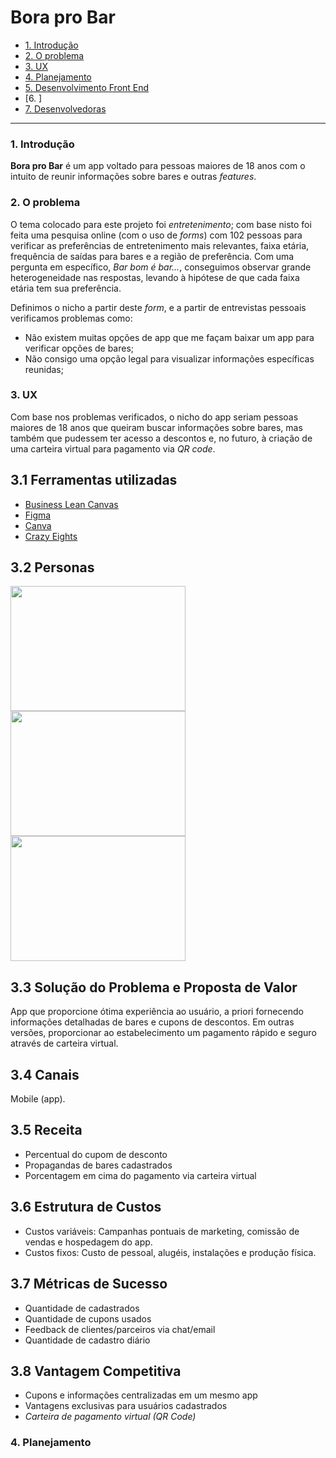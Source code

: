 # Bora pro Bar

* [1. Introdução](#1-introdução)
* [2. O problema](#2-o-problema)
* [3. UX](#3-ux)
* [4. Planejamento](#4-planejamento)
* [5. Desenvolvimento Front End](#5-desenvolvimento-front-end)
* [6. ]
* [7. Desenvolvedoras](#7-desenvolvedoras)

***

### 1. Introdução

**Bora pro Bar** é um app voltado para pessoas maiores de 18 anos com o intuito de reunir informações sobre bares e outras *features*.

### 2. O problema

O tema colocado para este projeto foi *entretenimento*; com base nisto foi feita uma pesquisa online (com o uso de *forms*) com 102 pessoas para verificar as preferências de entretenimento mais relevantes, faixa etária, frequência de saídas para bares e a região de preferência. Com uma pergunta em específico, *Bar bom é bar...*, conseguimos observar grande heterogeneidade nas respostas, levando à hipótese de que cada faixa etária tem sua preferência.

Definimos o nicho a partir deste *form*, e a partir de entrevistas pessoais verificamos problemas como:

* Não existem muitas opções de app que me façam baixar um app para verificar opções de bares;
* Não consigo uma opção legal para visualizar informações específicas reunidas;

### 3. UX

Com base nos problemas verificados, o nicho do app seriam pessoas maiores de 18 anos que queiram buscar informações sobre bares, mas também que pudessem ter acesso a descontos e, no futuro, à criação de uma carteira virtual para pagamento via *QR code*.

## 3.1 Ferramentas utilizadas

* [Business Lean Canvas](https://canvanizer.com/canvas/wcG4QKMxaC2Nr)
* [Figma](https://www.figma.com/)
* [Canva](https://www.canva.com/)
* [Crazy Eights](https://en.wikipedia.org/wiki/Crazy_Eights)

## 3.2 Personas


<img src="https://i.imgur.com/rfjKyhC.png" width="280" height="200">
<img src="https://i.imgur.com/fibKiH3.png" width="280" height="200">
<img src="https://i.imgur.com/98Vl1f7.png" width="280" height="200">

## 3.3 Solução do Problema e Proposta de Valor

App que proporcione ótima experiência ao usuário, a priori fornecendo informações detalhadas de bares e cupons de descontos. Em outras versões, proporcionar ao estabelecimento um pagamento rápido e seguro através de carteira virtual.

## 3.4 Canais

Mobile (app).

## 3.5 Receita

* Percentual do cupom de desconto
* Propagandas de bares cadastrados
* Porcentagem em cima do pagamento via carteira virtual

## 3.6 Estrutura de Custos

* Custos variáveis: Campanhas pontuais de marketing, comissão de vendas e hospedagem do app.
* Custos fixos: Custo de pessoal, alugéis, instalações e produção física.

## 3.7 Métricas de Sucesso

* Quantidade de cadastrados
* Quantidade de cupons usados
* Feedback de clientes/parceiros via chat/email
* Quantidade de cadastro diário

## 3.8 Vantagem Competitiva

* Cupons e informações centralizadas em um mesmo app
* Vantagens exclusivas para usuários cadastrados
* *Carteira de pagamento virtual (QR Code)*

### 4. Planejamento
